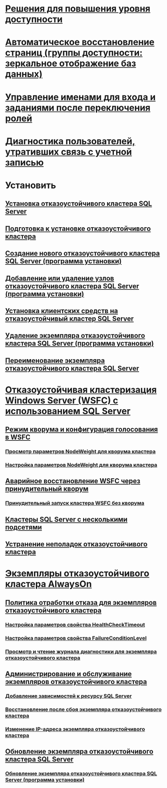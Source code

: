 

# [Решения для повышения уровня доступности](high-availability-solutions-sql-server.md)  


# [Автоматическое восстановление страниц (группы доступности: зеркальное отображение баз данных)](automatic-page-repair-availability-groups-database-mirroring.md)  


# [Управление именами для входа и заданиями после переключения ролей](management-of-logins-and-jobs-after-role-switching-sql-server.md)  


# [Диагностика пользователей, утративших связь с учетной записью](troubleshoot-orphaned-users-sql-server.md)  



# Установить


## [Установка отказоустойчивого кластера SQL Server](install/sql-server-failover-cluster-installation.md)  


## [Подготовка к установке отказоустойчивого кластера](install/before-installing-failover-clustering.md)  


## [Создание нового отказоустойчивого кластера SQL Server (программа установки)](install/create-a-new-sql-server-failover-cluster-setup.md)  


## [Добавление или удаление узлов отказоустойчивого кластера SQL Server (программа установки)](install/add-or-remove-nodes-in-a-sql-server-failover-cluster-setup.md)  


## [Установка клиентских средств на отказоустойчивый кластер SQL Server](install/install-client-tools-on-a-sql-server-failover-cluster.md)  


## [Удаление экземпляра отказоустойчивого кластера SQL Server (программа установки)](install/remove-a-sql-server-failover-cluster-instance-setup.md)  


## [Переименование экземпляра отказоустойчивого кластера SQL Server](install/rename-a-sql-server-failover-cluster-instance.md)  



# [Отказоустойчивая кластеризация Windows Server (WSFC) с использованием SQL Server](windows/windows-server-failover-clustering-wsfc-with-sql-server.md)  


## [Режим кворума и конфигурация голосования в WSFC](windows/wsfc-quorum-modes-and-voting-configuration-sql-server.md)  


### [Просмотр параметров NodeWeight для кворума кластера](windows/view-cluster-quorum-nodeweight-settings.md)  


### [Настройка параметров NodeWeight для кворума кластера](windows/configure-cluster-quorum-nodeweight-settings.md)  


## [Аварийное восстановление WSFC через принудительный кворум](windows/wsfc-disaster-recovery-through-forced-quorum-sql-server.md)  


### [Принудительный запуск кластера WSFC без кворума](windows/force-a-wsfc-cluster-to-start-without-a-quorum.md)  


## [Кластеры SQL Server с несколькими подсетями](windows/sql-server-multi-subnet-clustering-sql-server.md)  


## [Устранение неполадок отказоустойчивого кластера](windows/failover-cluster-troubleshooting.md)  



# [Экземпляры отказоустойчивого кластера AlwaysOn](windows/always-on-failover-cluster-instances-sql-server.md)  


## [Политика отработки отказа для экземпляров отказоустойчивого кластера](windows/failover-policy-for-failover-cluster-instances.md)  


### [Настройка параметров свойства HealthCheckTimeout](windows/configure-healthchecktimeout-property-settings.md)  


### [Настройка параметров свойства FailureConditionLevel](windows/configure-failureconditionlevel-property-settings.md)  


### [Просмотр и чтение журнала диагностики для экземпляра отказоустойчивого кластера](windows/view-and-read-failover-cluster-instance-diagnostics-log.md)  


## [Администрирование и обслуживание экземпляров отказоустойчивого кластера](windows/failover-cluster-instance-administration-and-maintenance.md)  


### [Добавление зависимостей к ресурсу SQL Server](windows/add-dependencies-to-a-sql-server-resource.md)  


### [Восстановление после сбоя экземпляра отказоустойчивого кластера](windows/recover-from-failover-cluster-instance-failure.md)  


### [Изменение IP-адреса экземпляра отказоустойчивого кластера](windows/change-the-ip-address-of-a-failover-cluster-instance.md)  


## [Обновление экземпляра отказоустойчивого кластера SQL Server](windows/upgrade-a-sql-server-failover-cluster-instance.md)  


### [Обновление экземпляра отказоустойчивого кластера SQL Server (программа установки)](windows/upgrade-a-sql-server-failover-cluster-instance-setup.md)  